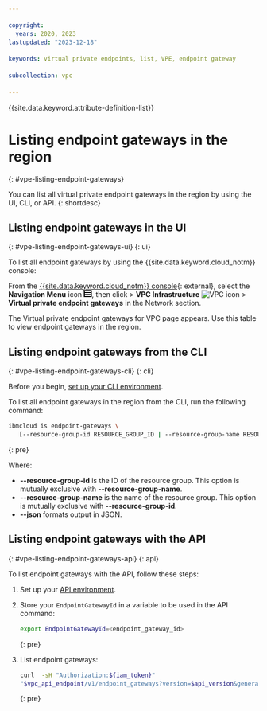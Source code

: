 ```yaml
---

copyright:
  years: 2020, 2023
lastupdated: "2023-12-18"

keywords: virtual private endpoints, list, VPE, endpoint gateway

subcollection: vpc

---
```


{{site.data.keyword.attribute-definition-list}}

# Listing endpoint gateways in the region
{: #vpe-listing-endpoint-gateways}

You can list all virtual private endpoint gateways in the region by using the UI, CLI, or API.
{: shortdesc}

## Listing endpoint gateways in the UI
{: #vpe-listing-endpoint-gateways-ui}
{: ui}

To list all endpoint gateways by using the {{site.data.keyword.cloud_notm}} console:

From the [{{site.data.keyword.cloud_notm}} console](/login){: external}, select the **Navigation Menu** icon ![menu icon](/images/menu_icon.png), then click > **VPC Infrastructure** ![VPC icon](../../icons/vpc.svg) > **Virtual private endpoint gateways** in the Network section.

The Virtual private endpoint gateways for VPC page appears. Use this table to view endpoint gateways in the region.

## Listing endpoint gateways from the CLI
{: #vpe-listing-endpoint-gateways-cli}
{: cli}

Before you begin, [set up your CLI environment](/docs/vpc?topic=vpc-set-up-environment&interface=cli).

To list all endpoint gateways in the region from the CLI, run the following command:

```sh
ibmcloud is endpoint-gateways \
   [--resource-group-id RESOURCE_GROUP_ID | --resource-group-name RESOURCE_GROUP_NAME] [--json]
```
{: pre}

Where:

* **--resource-group-id** is the ID of the resource group. This option is mutually exclusive with **--resource-group-name**.
* **--resource-group-name** is the name of the resource group. This option is mutually exclusive with **--resource-group-id**.
* **--json** formats output in JSON.

## Listing endpoint gateways with the API
{: #vpe-listing-endpoint-gateways-api}
{: api}

To list endpoint gateways with the API, follow these steps:

1. Set up your [API environment](/docs/vpc?topic=vpc-set-up-environment#api-prerequisites-setup).
1. Store your `EndpointGatewayId` in a variable to be used in the API command:

    ```sh
    export EndpointGatewayId=<endpoint_gateway_id>
    ```
    {: pre}

1. List endpoint gateways:

   ```sh
   curl  -sH "Authorization:${iam_token}"
   "$vpc_api_endpoint/v1/endpoint_gateways?version=$api_version&generation=2"
   ```
   {: pre}

